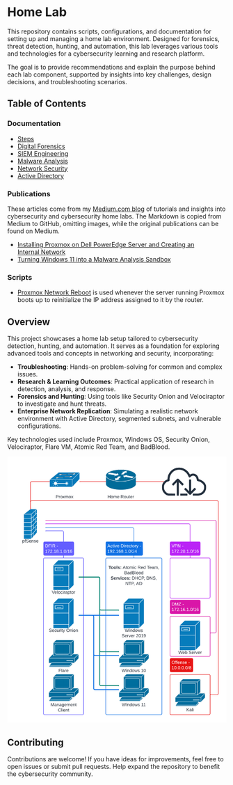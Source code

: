 # **Home Lab**  

This repository contains scripts, configurations, and documentation for setting up and managing a home lab environment. Designed for forensics, threat detection, hunting, and automation, this lab leverages various tools and technologies for a cybersecurity learning and research platform.  

The goal is to provide recommendations and explain the purpose behind each lab component, supported by insights into key challenges, design decisions, and troubleshooting scenarios.  

## **Table of Contents**  

### **Documentation**  
- [Steps](Documentation/steps.md)  
- [Digital Forensics](Documentation/digital_forensics.md)  
- [SIEM Engineering](Documentation/siem_engineering.md)  
- [Malware Analysis](Documentation/malware_analysis.md)  
- [Network Security](Documentation/network_security.md)  
- [Active Directory](Documentation/active_directory.md)

### **Publications**

These articles come from my [Medium.com blog](https://medium.com/@logan.flecke) of tutorials and insights into cybersecurity and cybersecurity home labs. The Markdown is copied from Medium to GitHub, omitting images, while the original publications can be found on Medium.

- [Installing Proxmox on Dell PowerEdge Server and Creating an Internal Network](Publications/proxmox_install.md)
- [Turning Windows 11 into a Malware Analysis Sandbox](Publications/flare_install.md)

### **Scripts**

- [Proxmox Network Reboot](Scripts/network_reboot.sh) is used whenever the server running Proxmox boots up to reinitialize the IP address assigned to it by the router.

## **Overview**  

This project showcases a home lab setup tailored to cybersecurity detection, hunting, and automation. It serves as a foundation for exploring advanced tools and concepts in networking and security, incorporating:  
- **Troubleshooting**: Hands-on problem-solving for common and complex issues.  
- **Research & Learning Outcomes**: Practical application of research in detection, analysis, and response.  
- **Forensics and Hunting**: Using tools like Security Onion and Velociraptor to investigate and hunt threats.  
- **Enterprise Network Replication**: Simulating a realistic network environment with Active Directory, segmented subnets, and vulnerable configurations.  

Key technologies used include Proxmox, Windows OS, Security Onion, Velociraptor, Flare VM, Atomic Red Team, and BadBlood.  

![Network Diagram](Documentation/images/expanded_home_lab_network.png)  

## **Contributing**  

Contributions are welcome! If you have ideas for improvements, feel free to open issues or submit pull requests. Help expand the repository to benefit the cybersecurity community.  

